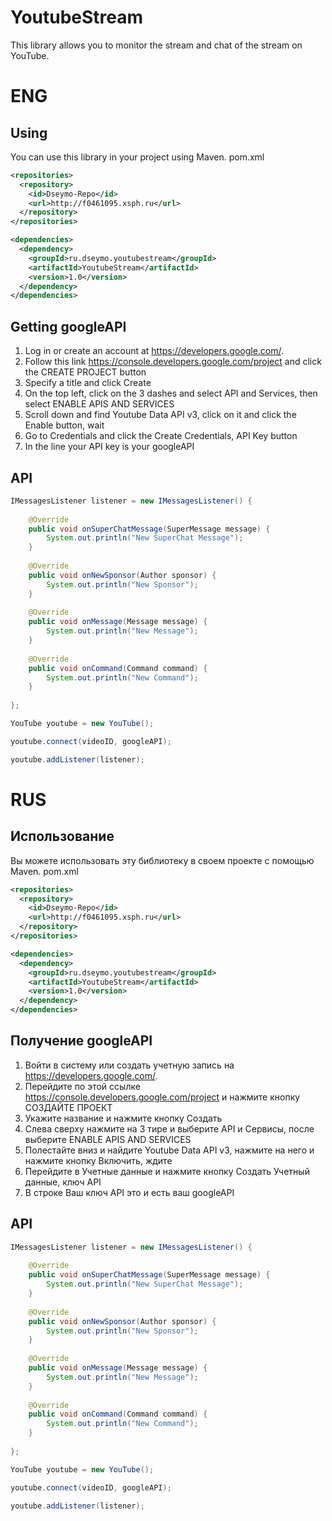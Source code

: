 # YoutubeStream
This library allows you to monitor the stream and chat of the stream on YouTube.

# ENG
## Using
You can use this library in your project using Maven.
pom.xml
```xml
<repositories>
  <repository>
  	<id>Dseymo-Repo</id>
  	<url>http://f0461095.xsph.ru</url>
  </repository>
</repositories>

<dependencies>
  <dependency>
	<groupId>ru.dseymo.youtubestream</groupId>
	<artifactId>YoutubeStream</artifactId>
	<version>1.0</version>
  </dependency>
</dependencies>
```

## Getting googleAPI
1. Log in or create an account at https://developers.google.com/.
2. Follow this link https://console.developers.google.com/project and click the CREATE PROJECT button
3. Specify a title and click Create
4. On the top left, click on the 3 dashes and select API and Services, then select ENABLE APIS AND SERVICES
5. Scroll down and find Youtube Data API v3, click on it and click the Enable button, wait
6. Go to Credentials and click the Create Credentials, API Key button
7. In the line your API key is your googleAPI

## API
```java
IMessagesListener listener = new IMessagesListener() {
	
	@Override
	public void onSuperChatMessage(SuperMessage message) {
		System.out.println("New SuperChat Message");
	}
	
	@Override
	public void onNewSponsor(Author sponsor) {
		System.out.println("New Sponsor");
	}
	
	@Override
	public void onMessage(Message message) {
		System.out.println("New Message");
	}
	
	@Override
	public void onCommand(Command command) {
		System.out.println("New Command");
	}
	
};

YouTube youtube = new YouTube();

youtube.connect(videoID, googleAPI);

youtube.addListener(listener);
```

# RUS
## Использование
Вы можете использовать эту библиотеку в своем проекте с помощью Maven.
pom.xml
```xml
<repositories>
  <repository>
  	<id>Dseymo-Repo</id>
  	<url>http://f0461095.xsph.ru</url>
  </repository>
</repositories>

<dependencies>
  <dependency>
	<groupId>ru.dseymo.youtubestream</groupId>
	<artifactId>YoutubeStream</artifactId>
	<version>1.0</version>
  </dependency>
</dependencies>
```

## Получение googleAPI
1. Войти в систему или создать учетную запись на https://developers.google.com/.
2. Перейдите по этой ссылке https://console.developers.google.com/project и нажмите кнопку СОЗДАЙТЕ ПРОЕКТ
3. Укажите название и нажмите кнопку Создать
4. Слева сверху нажмите на 3 тире и выберите API и Сервисы, после выберите ENABLE APIS AND SERVICES
5. Полестайте вниз и найдите Youtube Data API v3, нажмите на него и нажмите кнопку Включить, ждите
6. Перейдите в Учетные данные и нажмите кнопку Создать Учетный данные, ключ API
7. В строке Ваш ключ API это и есть ваш googleAPI

## API
```java
IMessagesListener listener = new IMessagesListener() {
	
	@Override
	public void onSuperChatMessage(SuperMessage message) {
		System.out.println("New SuperChat Message");
	}
	
	@Override
	public void onNewSponsor(Author sponsor) {
		System.out.println("New Sponsor");
	}
	
	@Override
	public void onMessage(Message message) {
		System.out.println("New Message");
	}
	
	@Override
	public void onCommand(Command command) {
		System.out.println("New Command");
	}
	
};

YouTube youtube = new YouTube();

youtube.connect(videoID, googleAPI);

youtube.addListener(listener);
```
